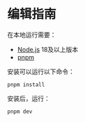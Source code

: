 # 编辑指南

在本地运行需要：

* [Node.js](https://nodejs.org/en) 18及以上版本
* [pnpm](https://pnpm.io/)

安装可以运行以下命令：

```
pnpm install
```

安装后，运行：

```
pnpm dev
```
